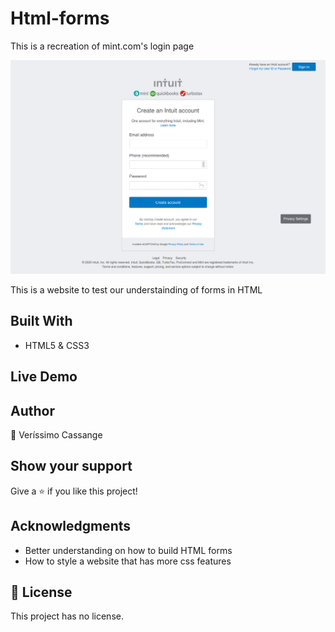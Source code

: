 # Html-forms
This is a recreation of mint.com's login page

![screenshot](./screenshot.png)

This is a website to test our understainding of forms in HTML

## Built With

- HTML5 & CSS3


## Live Demo

## Author

👤 Veríssimo Cassange

## Show your support

Give a ⭐️ if you like this project!

## Acknowledgments

- Better understanding on how to build HTML forms
- How to style a website that has more css features


## 📝 License

This project has no license.
